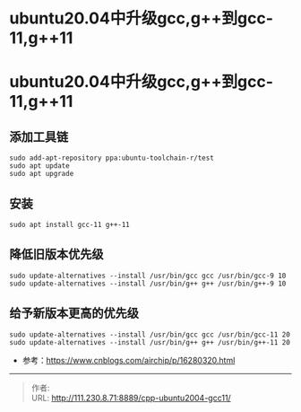 # ubuntu20.04中升级gcc,g++到gcc-11,g++11


<!--more-->
# ubuntu20.04中升级gcc,g++到gcc-11,g++11

## 添加工具链
```
sudo add-apt-repository ppa:ubuntu-toolchain-r/test
sudo apt update
sudo apt upgrade
```

## 安装
```
sudo apt install gcc-11 g++-11
```

## 降低旧版本优先级
```
sudo update-alternatives --install /usr/bin/gcc gcc /usr/bin/gcc-9 10
sudo update-alternatives --install /usr/bin/g++ g++ /usr/bin/g++-9 10
```

## 给予新版本更高的优先级
```
sudo update-alternatives --install /usr/bin/gcc gcc /usr/bin/gcc-11 20
sudo update-alternatives --install /usr/bin/g++ g++ /usr/bin/g++-11 20
```

- 参考：https://www.cnblogs.com/airchip/p/16280320.html


---

> 作者:   
> URL: http://111.230.8.71:8889/cpp-ubuntu2004-gcc11/  

